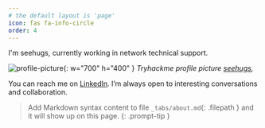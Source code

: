 ```yaml
---
# the default layout is 'page'
icon: fas fa-info-circle
order: 4
---
```


I'm seehugs, currently working in network technical support. 

![profile-picture](/assets/img/personal/tremo-mountain.jpg){: w="700" h="400" }
_Tryhackme profile picture [seehugs](https://tryhackme-images.s3.amazonaws.com/user-avatars/63b5f380ab9fc5004124186d-1709087423369),_

You can reach me on [LinkedIn](https://www.linkedin.com/in/seehugs/). I’m always open to interesting conversations and collaboration.

> Add Markdown syntax content to file `_tabs/about.md`{: .filepath } and it will show up on this page.
{: .prompt-tip }

